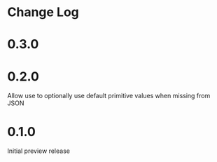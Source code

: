 Change Log
==========

# 0.3.0

# 0.2.0
Allow use to optionally use default primitive values when missing from JSON

# 0.1.0
Initial preview release
